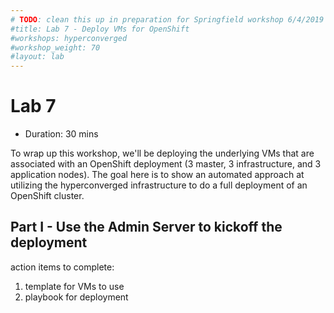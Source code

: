 ```yaml
---
# TODO: clean this up in preparation for Springfield workshop 6/4/2019 - jcall
#title: Lab 7 - Deploy VMs for OpenShift
#workshops: hyperconverged
#workshop_weight: 70
#layout: lab
---
```


# Lab 7

* Duration: 30 mins

To wrap up this workshop, we'll be deploying the underlying VMs that are associated with an OpenShift deployment (3 master, 3 infrastructure, and 3 application nodes). The goal here is to show an automated approach at utilizing the hyperconverged infrastructure to do a full deployment of an OpenShift cluster.


## Part I - Use the Admin Server to kickoff the deployment

action items to complete:
1. template for VMs to use
2. playbook for deployment

